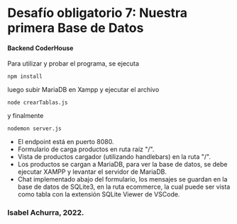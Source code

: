 # Desafío obligatorio 7: Nuestra primera Base de Datos

#### Backend CoderHouse

Para utilizar y probar el programa, se ejecuta

```
npm install
```

luego subir MariaDB en Xampp y ejecutar el archivo

```
node crearTablas.js
```

y finalmente

```
nodemon server.js
```

- El endpoint está en puerto 8080.
- Formulario de carga productos en ruta raíz "/".
- Vista de productos cargador (utilizando handlebars) en la ruta "/".
- Los productos se cargan a MariaDB, para ver la base de datos, se debe ejecutar XAMPP y levantar el servidor de MariaDB.
- Chat implementado abajo del formulario, los mensajes se guardan en la base de datos de SQLite3, en la ruta ecommerce, la cual puede ser vista como tabla con la extensión SQLite Viewer de VSCode.

### Isabel Achurra, 2022.

